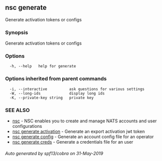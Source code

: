 ## nsc generate

Generate activation tokens or configs

### Synopsis

Generate activation tokens or configs

### Options

```
  -h, --help   help for generate
```

### Options inherited from parent commands

```
  -i, --interactive          ask questions for various settings
  -W, --long-ids             display long ids
  -K, --private-key string   private key
```

### SEE ALSO

* [nsc](nsc.md)	 - NSC enables you to create and manage NATS accounts and user configurations
* [nsc generate activation](nsc_generate_activation.md)	 - Generate an export activation jwt token
* [nsc generate config](nsc_generate_config.md)	 - Generate an account config file for an operator
* [nsc generate creds](nsc_generate_creds.md)	 - Generate a credentials file for an user

###### Auto generated by spf13/cobra on 31-May-2019

